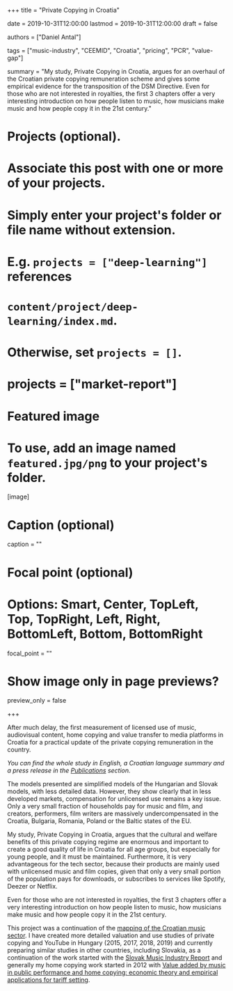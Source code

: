 +++
title = "Private Copying in Croatia"

date = 2019-10-31T12:00:00
lastmod = 2019-10-31T12:00:00
draft = false

authors = ["Daniel Antal"]

tags = ["music-industry", "CEEMID", "Croatia", "pricing", "PCR", "value-gap"]

summary = "My study, Private Copying in Croatia, argues for an overhaul of the Croatian private copying remuneration scheme and gives some empirical evidence for the transposition of the DSM Directive. Even for those who are not interested in royalties, the first 3 chapters offer a very interesting introduction on how people listen to music, how musicians make music and how people copy it in the 21st century."

# Projects (optional).
#   Associate this post with one or more of your projects.
#   Simply enter your project's folder or file name without extension.
#   E.g. `projects = ["deep-learning"]` references 
#   `content/project/deep-learning/index.md`.
#   Otherwise, set `projects = []`.
# projects = ["market-report"]

# Featured image
# To use, add an image named `featured.jpg/png` to your project's folder. 
[image]
  # Caption (optional)
  caption = ""

  # Focal point (optional)
  # Options: Smart, Center, TopLeft, Top, TopRight, Left, Right, BottomLeft, Bottom, BottomRight
  focal_point = ""

  # Show image only in page previews?
  preview_only = false

+++

After much delay, the first measurement of licensed use of music, audiovisual content, home copying and value transfer to media platforms in Croatia for a practical update of the private copying remuneration in the country.

_You can find the whole study in English, a Croatian language summary and a press release in the [Publications](https://danielantal.eu/publication/private_copying_croatia_2019/) section._

The models presented are simplified models of the Hungarian and Slovak models, with less detailed data. However, they show clearly that in less developed markets, compensation for unlicensed use remains a key issue. Only a very small fraction of households pay for music and film, and creators, performers, film writers are massively undercompensated in the Croatia, Bulgaria, Romania, Poland or the Baltic states of the EU.

My study, Private Copying in Croatia, argues that the cultural and welfare benefits of this private copying regime are enormous and important to create a good quality of life in Croatia for all age groups, but especially for young people, and it must be maintained. Furthermore, it is very advantageous for the tech sector, because their products are mainly used with unlicensed music and film copies, given that only a very small portion of the population pays for downloads, or subscribes to services like Spotify, Deezer or Netflix.

Even for those who are not interested in royalties, the first 3 chapters offer a very interesting introduction on how people listen to music, how musicians make music and how people copy it in the 21st century.

This project was a continuation of the [mapping of the Croatian music sector](https://danielantal.eu/post/2016-04-20_makk15/). I have created more detailed valuation and use studies of private copying and YouTube in Hungary (2015, 2017, 2018, 2019) and currently preparing similar studies in other countries, including Slovakia, as a continuation of the work started with the [Slovak Music Industry Report](https://danielantal.eu/publication/slovak_music_industry_2019/) and generally my home copying work started in 2012 with [Value added by music in public performance and home copying: economic theory and empirical applications for tariff setting](https://danielantal.eu/post/cisac_goodg_13/).